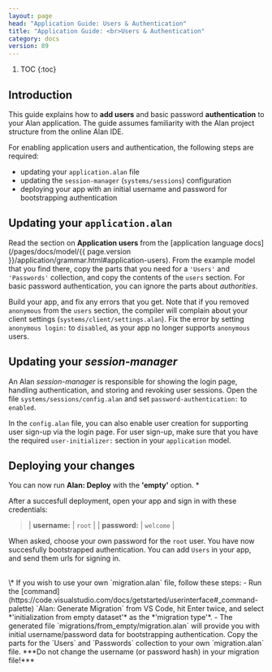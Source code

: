 ```yaml
---
layout: page
head: "Application Guide: Users & Authentication"
title: "Application Guide: <br>Users & Authentication"
category: docs
version: 89
---
```


1. TOC
{:toc}

## Introduction
This guide explains how to **add users** and basic password **authentication** to your Alan application.
The guide assumes familiarity with the Alan project structure from the online Alan IDE.

For enabling application users and authentication, the following steps are required:
- updating your `application.alan` file
- updating the `session-manager` (`systems/sessions`) configuration
- deploying your app with an initial username and password for bootstrapping authentication


## Updating your `application.alan`
Read the section on **Application users** from the [application language docs](/pages/docs/model/{{ page.version }}/application/grammar.html#application-users).
From the example model that you find there, copy the parts that you need for a `'Users'` and `'Passwords'` collection, and copy the contents of the `users` section.
For basic password authentication, you can ignore the parts about *authorities*.

Build your app, and fix any errors that you get.
Note that if you removed `anonymous` from the `users` section, the compiler will complain about your client settings (`systems/client/settings.alan`).
Fix the error by setting `anonymous login:` to `disabled`, as your app no longer supports `anonymous` users.


## Updating your *session-manager*
An Alan *session-manager* is responsible for showing the login page, handling authentication, and storing and revoking user sessions.
Open the file `systems/sessions/config.alan` and set `password-authentication:` to `enabled`.

In the `config.alan` file, you can also enable user creation for supporting user sign-up via the login page.
For user sign-up, make sure that you have the required `user-initializer:` section in your `application` model.

## Deploying your changes
You can now run **Alan: Deploy** with the **'empty'** option. \*

After a succesfull deployment, open your app and sign in with these credentials:

> | **username:** | `root` |
> | **password:** | `welcome` |

When asked, choose your own password for the `root` user.
You have now succesfully bootstrapped authentication.
You can add `Users` in your app, and send them urls for signing in.

<br>
\* If you wish to use your own `migration.alan` file, follow these steps:
- Run the [command](https://code.visualstudio.com/docs/getstarted/userinterface#_command-palette) `Alan: Generate Migration` from VS Code, hit Enter twice, and select *'initialization from empty dataset'* as the *'migration type'*.
- The generated file `migrations/from_empty/migration.alan` will provide you with initial username/password data for bootstrapping authentication. Copy the parts for the `Users` and `Passwords` collection to your own `migration.alan` file.
***Do not change the username (or password hash) in your migration file!***


